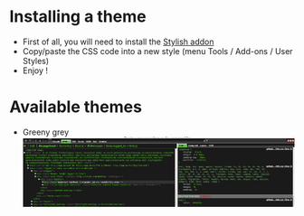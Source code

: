 # Installing a theme

* First of all, you will need to install the [Stylish addon](https://addons.mozilla.org/firefox/addon/stylish/)
* Copy/paste the CSS code into a new style (menu Tools / Add-ons / User Styles)
* Enjoy !


# Available themes

* Greeny grey
  ![Firebug theme](/greeny-grey/preview.jpg)
